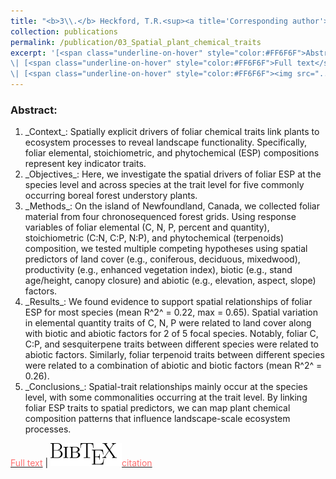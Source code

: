 ```yaml
---
title: "<b>3\\.</b> Heckford, T.R.<sup><a title='Corresponding author'>✉</a></sup>, Leroux, S.J., Vander Wal, E., <u>Rizzuto, M.</u>, Balluffi-Fry, J., Richmond, I.C., Wiersma, Y.F. [*in review*]. **Does where you live influence what you’re made of? Spatial correlates of chemical traits across commonly occurring boreal plants.** <img src='../images/preprint.png'>"
collection: publications
permalink: /publication/03_Spatial_plant_chemical_traits
excerpt: '[<span class="underline-on-hover" style="color:#FF6F6F">Abstract</span>](../publication/03_Spatial_plant_chemical_traits)
\| [<span class="underline-on-hover" style="color:#FF6F6F">Full text</span>](https://doi.org/10.1101/2021.01.26.428320)
\| [<span class="underline-on-hover" style="color:#FF6F6F"><img src="../images/bibtex.svg">citation</span>](../bibtex/03_Spatial_plant_chemical_traits.bib)'
---
```


### Abstract:

<ol>
  <li> _Context_: Spatially explicit drivers of foliar chemical traits link plants to ecosystem processes to reveal landscape functionality. Specifically, foliar elemental, stoichiometric, and phytochemical (ESP) compositions represent key indicator traits.
  <li> _Objectives_: Here, we investigate the spatial drivers of foliar ESP at the species level and across species at the trait level for five commonly occurring boreal forest understory plants.
  <li> _Methods_: On the island of Newfoundland, Canada, we collected foliar material from four chronosequenced forest grids. Using response variables of foliar elemental (C, N, P, percent and quantity), stoichiometric (C:N, C:P, N:P), and phytochemical (terpenoids) composition, we tested multiple competing hypotheses using spatial predictors of land cover (e.g., coniferous, deciduous, mixedwood), productivity (e.g., enhanced vegetation index), biotic (e.g., stand age/height, canopy closure) and abiotic (e.g., elevation, aspect, slope) factors.
  <li> _Results_: We found evidence to support spatial relationships of foliar ESP for most species (mean R^2^ = 0.22, max = 0.65). Spatial variation in elemental quantity traits of C, N, P were related to land cover along with biotic and abiotic factors for 2 of 5 focal species. Notably, foliar C, C:P, and sesquiterpene traits between different species were related to abiotic factors. Similarly, foliar terpenoid traits between different species were related to a combination of abiotic and biotic factors (mean R^2^ = 0.26).
  <li> _Conclusions_: Spatial-trait relationships mainly occur at the species level, with some commonalities occurring at the trait level. By linking foliar ESP traits to spatial predictors, we can map plant chemical composition patterns that influence landscape-scale ecosystem processes.
</ol>

[<span class="underline-on-hover" style="color:#FF6F6F">Full text</span>](https://doi.org/10.1101/2021.01.26.428320)
\| [<span class="underline-on-hover" style="color:#FF6F6F"><img src="../images/bibtex.svg">citation</span>](../bibtex/03_Spatial_plant_chemical_traits.bib)
